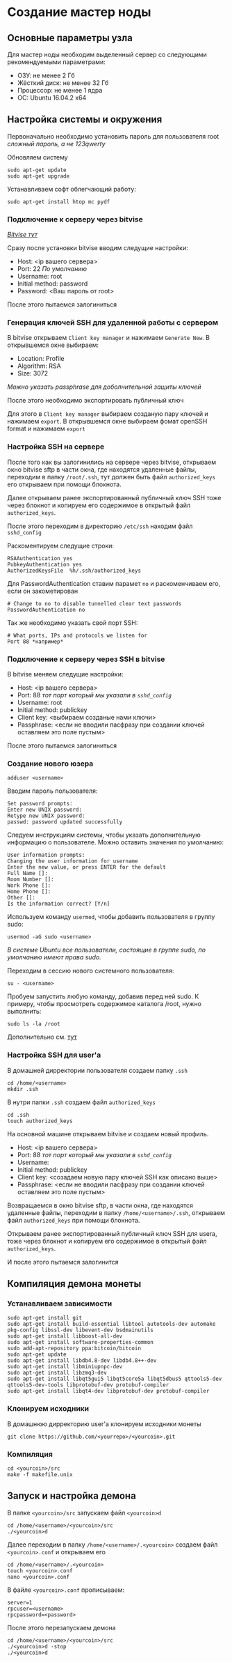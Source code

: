 Создание мастер ноды
====================

Основные параметры узла
-----------------------

Для мастер ноды необходим выделенный сервер со следующими рекомендуемыми параметрами:

- ОЗУ: не менее 2 Гб
- Жёсткий диск: не менее 32 Гб
- Процессор: не менее 1 ядра
- ОС: Ubuntu 16.04.2 x64

Настройка системы и окружения
-----------------------------

Первоначально необходимо установить пароль для пользователя root *сложный пароль, а не 123qwerty*

Обновляем систему

	sudo apt-get update
	sudo apt-get upgrade

Устанавливаем софт облегчающий работу:

	sudo apt-get install htop mc pydf

### Подключение к серверу через bitvise

*[Bitvise тут](https://www.youtube.com/redirect?v=_ti-d5t1WX8&event=video_description&redir_token=Fb0zYWgHWbS7dkGtIwXEbcoKo1R8MTUxODkzMDkyMUAxNTE4ODQ0NTIx&q=https%3A%2F%2Fwww.bitvise.com%2F)*

Сразу после установки bitvise вводим следущие настройки:

- Host: <ip вашего сервера>
- Port: 22 *По умолчанию*
- Username: root
- Initial method: password
- Password: <Ваш пароль от root>

После этого пытаемся залогиниться

### Генерация ключей SSH для удаленной работы с сервером

В bitvise открываем `Client key manager` и нажимаем `Generate New`. В открывшемся окне выбираем:

- Location: Profile
- Algorithm: RSA
- Size: 3072

*Можно указать passphrase для доболнительной защиты ключей*

После этого необходимо экспортировать публичный ключ

Для этого в `Client key manager` выбираем созданую пару ключей и нажимаем `export`.
В открывшемся окне выбираем фомат openSSH format и нажимаем `export`



### Настройка SSH на сервере

После того как вы залогинились на сервере через bitvise, открываем окно bitvise sftp
в части окна, где находятся удаленные файлы, переходим в папку `/root/.ssh`,
тут должен быть файл `authorized_keys` его открываем при помощи блокнота.

Далее открываем ранее экспортированный публичный ключ SSH тоже через блокнот и копируем его содержимое в открытый файл `authorized_keys`.

После этого переходим в директорию `/etc/ssh` находим файл `sshd_config`

Раскоментируем следущие строки:

	RSAAuthentication yes
	PubkeyAuthentication yes
	AuthorizedKeysFile	%h/.ssh/authorized_keys

Для PasswordAuthentication ставим парамет `no` и раскоменчиваем его, если он закометирован

	# Change to no to disable tunnelled clear text passwords
	PasswordAuthentication no

Так же необходимо указать свой порт SSH:

	# What ports, IPs and protocols we listen for
	Port 88 *например*

### Подключение к серверу через SSH в bitvise

В bitvise меняем следущие настройки:

- Host: <ip вашего сервера>
- Port: 88 *тот порт который мы указали в `sshd_config`*
- Username: root
- Initial method: publickey
- Client key: <выбираем созданые нами ключи>
- Passphrase: <если не вводили пасфразу при создании ключей оставляем это поле пустым>

После этого пытаемся залогиниться

### Создание нового юзера

	adduser <username>

Вводим пароль пользователя:

	Set password prompts:
	Enter new UNIX password:
	Retype new UNIX password:
	passwd: password updated successfully

Следуем инструкциям системы, чтобы указать дополнительную информацию о пользователе. Можно оставить значения по умолчанию:

	User information prompts:
	Changing the user information for username
	Enter the new value, or press ENTER for the default
	Full Name []:
	Room Number []:
	Work Phone []:
	Home Phone []:
	Other []:
	Is the information correct? [Y/n]

Используем команду `usermod`, чтобы добавить пользователя в группу sudo:

	usermod -aG sudo <username>

*В системе Ubuntu все пользователи, состоящие в группе sudo, по умолчанию имеют права sudo.*

Переходим в сессию нового системного пользователя:

	su - <username>

Пробуем запустить любую команду, добавив перед ней sudo.
К примеру, чтобы просмотреть содержимое каталога /root, нужно выполнить:

	sudo ls -la /root

Дополнительно см. [тут](https://www.8host.com/blog/sozdanie-polzovatelya-sudo-v-ubuntu/)

### Настройка SSH для user'a

В домашней дирректории пользователя создаем папку `.ssh`

	cd /home/<username>
	mkdir .ssh

В нутри папки `.ssh` создаем файл `authorized_keys`

	cd .ssh
	touch authorized_keys

На основной машине открываем bitvise и создаем новый профиль.

- Host: <ip вашего сервера>
- Port: 88 *тот порт который мы указали в `sshd_config`*
- Username: <username>
- Initial method: publickey
- Client key: <созадаем новую пару ключей SSH как описано выше>
- Passphrase: <если не вводили пасфразу при создании ключей оставляем это поле пустым>

Возвращаемся в окно bitvise sftp, в части окна, где находятся удаленные файлы, переходим в папку `/home/<username>/.ssh`, открываем файл `authorized_keys` при помощи блокнота.

Открываем ранее экспортированный публичный ключ SSH для usera, тоже через блокнот и копируем его содержимое в открытый файл `authorized_keys`.

И после этого пытаемся залогинится 

Компиляция демона монеты
------------------------

### Устанавливаем зависимости

	sudo apt-get install git
	sudo apt-get install build-essential libtool autotools-dev automake pkg-config libssl-dev libevent-dev bsdmainutils
	sudo apt-get install libboost-all-dev
	sudo apt-get install software-properties-common
	sudo add-apt-repository ppa:bitcoin/bitcoin
	sudo apt-get update
	sudo apt-get install libdb4.8-dev libdb4.8++-dev
	sudo apt-get install libminiupnpc-dev
	sudo apt-get install libzmq3-dev
	sudo apt-get install libqt5gui5 libqt5core5a libqt5dbus5 qttools5-dev qttools5-dev-tools libprotobuf-dev protobuf-compiler
	sudo apt-get install libqt4-dev libprotobuf-dev protobuf-compiler

### Клонируем исходники

В домашнюю дирректорию user'a клонируем исходники монеты

	git clone https://github.com/<yourrepo>/<yourcoin>.git

### Компиляция

	cd <yourcoin>/src
	make -f makefile.unix

Запуск и настройка демона
-------------------------

В папке `<yourcoin>/src` запускаем файл `<yourcoin>d`

	cd /home/<username>/<yourcoin>/src
	./<yourcoin>d

Далее переходим в папку `/home/<username>/.<yourcoin>` создаем файл `<yourcoin>.conf` и открываем его

	cd /home/<username>/.<yourcoin>
	touch <yourcoin>.conf
	nano <yourcoin>.conf

В файле `<yourcoin>.conf` прописываем:

	server=1
	rpcuser=<username>
	rpcpassword=<password>

После этого перезапускаем демона

	cd /home/<username>/<yourcoin>/src
	./<yourcoin>d -stop
	./<yourcoin>d